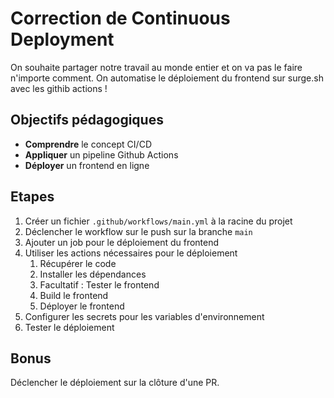 # Correction de Continuous Deployment

On souhaite partager notre travail au monde entier et on va pas le faire n'importe comment. On automatise le déploiement du frontend sur surge.sh avec les githib actions !

## Objectifs pédagogiques

- **Comprendre** le concept CI/CD
- **Appliquer** un pipeline Github Actions
- **Déployer** un frontend en ligne

## Etapes

1. Créer un fichier `.github/workflows/main.yml` à la racine du projet
2. Déclencher le workflow sur le push sur la branche `main`
3. Ajouter un job pour le déploiement du frontend
4. Utiliser les actions nécessaires pour le déploiement
   1. Récupérer le code
   2. Installer les dépendances
   3. Facultatif : Tester le frontend
   4. Build le frontend
   5. Déployer le frontend
5. Configurer les secrets pour les variables d'environnement
6. Tester le déploiement

## Bonus

Déclencher le déploiement sur la clôture d'une PR.
